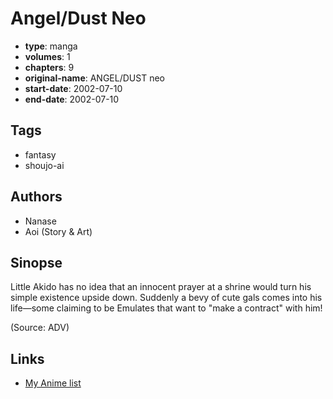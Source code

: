 # Angel/Dust Neo

-   **type**: manga
-   **volumes**: 1
-   **chapters**: 9
-   **original-name**: ANGEL/DUST neo
-   **start-date**: 2002-07-10
-   **end-date**: 2002-07-10

## Tags

-   fantasy
-   shoujo-ai

## Authors

-   Nanase
-   Aoi (Story & Art)

## Sinopse

Little Akido has no idea that an innocent prayer at a shrine would turn his simple existence upside down. Suddenly a bevy of cute gals comes into his life—some claiming to be Emulates that want to "make a contract" with him!

(Source: ADV)

## Links

-   [My Anime list](https://myanimelist.net/manga/295/Angel_Dust_Neo)
